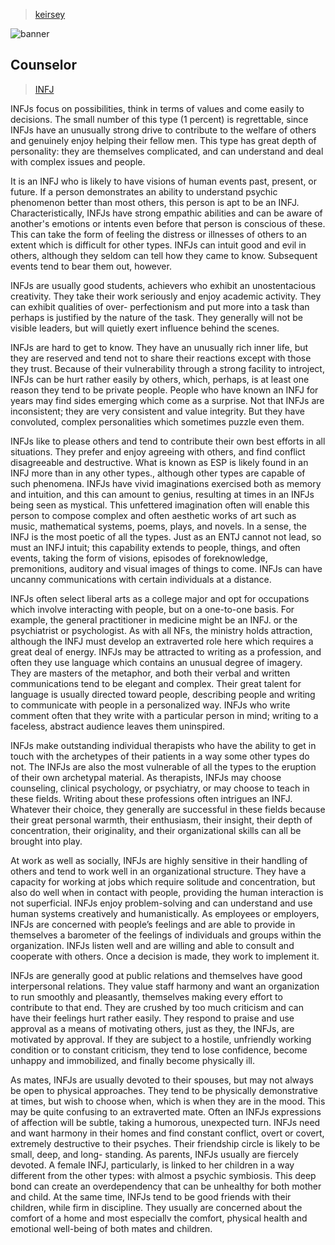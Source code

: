 > [keirsey](../)

![banner](/mbti/photos/banner.png)

## Counselor

> [INFJ](/mbti/types/infj)

INFJs focus on possibilities, think in terms of values and come easily to decisions. The small number of this type (1 percent) is regrettable, since INFJs have an unusually strong drive to contribute to the welfare of others and genuinely enjoy helping their fellow men. This type has great depth of personality: they are themselves complicated, and can understand and deal with complex issues and people.

It is an INFJ who is likely to have visions of human events past, present, or future. If a person demonstrates an ability to understand psychic phenomenon better than most others, this person is apt to be an INFJ. Characteristically, INFJs have strong empathic abilities and can be aware of another's emotions or intents even before that person is conscious of these. This can take the form of feeling the distress or illnesses of others to an extent which is difficult for other types. INFJs can intuit good and evil in others, although they seldom can tell how they came to know. Subsequent events tend to bear them out, however.

INFJs are usually good students, achievers who exhibit an unostentacious creativity. They take their work seriously and enjoy academic activity. They can exhibit qualities of over- perfectionism and put more into a task than perhaps is justified by the nature of the task. They generally will not be visible leaders, but will quietly exert influence behind the scenes.

INFJs are hard to get to know. They have an unusually rich inner life, but they are reserved and tend not to share their reactions except with those they trust. Because of their vulnerability through a strong facility to introject, INFJs can be hurt rather easily by others, which, perhaps, is at least one reason they tend to be private people. People who have known an INFJ for years may find sides emerging which come as a surprise. Not that INFJs are inconsistent; they are very consistent and value integrity. But they have convoluted, complex personalities which sometimes puzzle even them.

INFJs like to please others and tend to contribute their own best efforts in all situations. They prefer and enjoy agreeing with others, and find conflict disagreeable and destructive. What is known as ESP is likely found in an INFJ more than in any other types., although other types are capable of such phenomena. INFJs have vivid imaginations exercised both as memory and intuition, and this can amount to genius, resulting at times in an INFJs being seen as mystical. This unfettered imagination often will enable this person to compose complex and often aesthetic works of art such as music, mathematical systems, poems, plays, and novels. In a sense, the INFJ is the most poetic of all the types. Just as an ENTJ cannot not lead, so must an INFJ intuit; this capability extends to people, things, and often events, taking the form of visions, episodes of foreknowledge, premonitions, auditory and visual images of things to come. INFJs can have uncanny communications with certain individuals at a distance.

INFJs often select liberal arts as a college major and opt for occupations which involve interacting with people, but on a one-to-one basis. For example, the general practitioner in medicine might be an INFJ. or the psychiatrist or psychologist. As with all NFs, the ministry holds attraction, although the INFJ must develop an extraverted role here which requires a great deal of energy. INFJs may be attracted to writing as a profession, and often they use language which contains an unusual degree of imagery. They are masters of the metaphor, and both their verbal and written communications tend to be elegant and complex. Their great talent for language is usually directed toward people, describing people and writing to communicate with people in a personalized way. INFJs who write comment often that they write with a particular person in mind; writing to a faceless, abstract audience leaves them uninspired.

INFJs make outstanding individual therapists who have the ability to get in touch with the archetypes of their patients in a way some other types do not. The INFJs are also the most vulnerable of all the types to the eruption of their own archetypal material. As therapists, INFJs may choose counseling, clinical psychology, or psychiatry, or may choose to teach in these fields. Writing about these professions often intrigues an INFJ. Whatever their choice, they generally are successful in these fields because their great personal warmth, their enthusiasm, their insight, their depth of concentration, their originality, and their organizational skills can all be brought into play.

At work as well as socially, INFJs are highly sensitive in their handling of others and tend to work well in an organizational structure. They have a capacity for working at jobs which require solitude and concentration, but also do well when in contact with people, providing the human interaction is not superficial. INFJs enjoy problem-solving and can understand and use human systems creatively and humanistically. As employees or employers, INFJs are concerned with people’s feelings and are able to provide in themselves a barometer of the feelings of individuals and groups within the organization. INFJs listen well and are willing and able to consult and cooperate with others. Once a decision is made, they work to implement it.

INFJs are generally good at public relations and themselves have good interpersonal relations. They value staff harmony and want an organization to run smoothly and pleasantly, themselves making every effort to contribute to that end. They are crushed by too much criticism and can have their feelings hurt rather easily. They respond to praise and use approval as a means of motivating others, just as they, the INFJs, are motivated by approval. If they are subject to a hostile, unfriendly working condition or to constant criticism, they tend to lose confidence, become unhappy and immobilized, and finally become physically ill.

As mates, INFJs are usually devoted to their spouses, but may not always be open to physical approaches. They tend to be physically demonstrative at times, but wish to choose when, which is when they are in the mood. This may be quite confusing to an extraverted mate. Often an INFJs expressions of affection will be subtle, taking a humorous, unexpected turn. INFJs need and want harmony in their homes and find constant conflict, overt or covert, extremely destructive to their psyches. Their friendship circle is likely to be small, deep, and long- standing. As parents, INFJs usually are fiercely devoted. A female INFJ, particularly, is linked to her children in a way different from the other types: with almost a psychic symbiosis. This deep bond can create an overdependency that can be unhealthy for both mother and child. At the same time, INFJs tend to be good friends with their children, while firm in discipline. They usually are concerned about the comfort of a home and most especiallv the comfort, physical health and emotional well-being of both mates and children.
